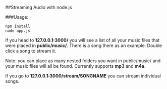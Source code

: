 ##Streaming Audio with node.js

###Usage:

	npm install
	node app.js

If you head to **127.0.0.1:3000/** you will see a list of all your music files that were placed in **public/music/**. There is a song there as an example. Double click a song to stream it.

Note: you can place as many nested folders you want in public/music/ and your music files will all be found. Currently supports **mp3** and **m4a**.

If you go to **127.0.0.1:3000/stream/SONGNAME** you can stream individual songs.
